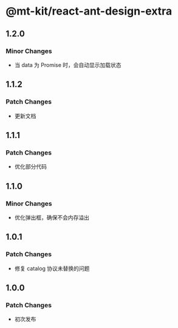 # @mt-kit/react-ant-design-extra

## 1.2.0

### Minor Changes

- 当 data 为 Promise 时，会自动显示加载状态

## 1.1.2

### Patch Changes

- 更新文档

## 1.1.1

### Patch Changes

- 优化部分代码

## 1.1.0

### Minor Changes

- 优化弹出框，确保不会内存溢出

## 1.0.1

### Patch Changes

- 修复 catalog 协议未替换的问题

## 1.0.0

### Patch Changes

- 初次发布
